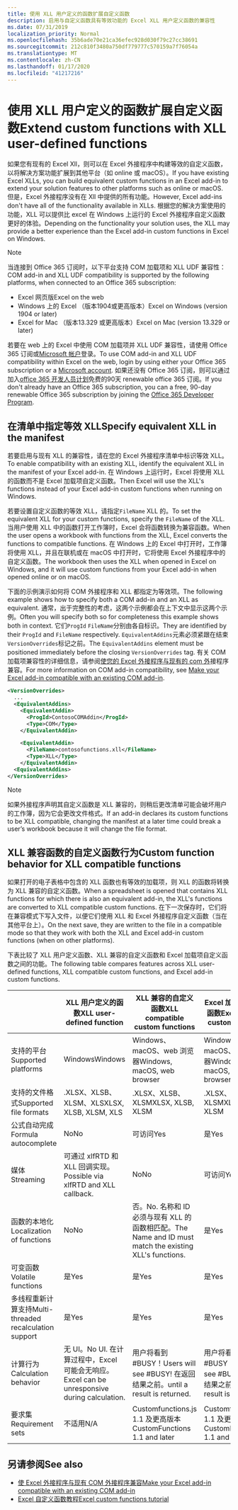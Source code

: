 ```yaml
---
title: 使用 XLL 用户定义的函数扩展自定义函数
description: 启用与自定义函数具有等效功能的 Excel XLL 用户定义函数的兼容性
ms.date: 07/31/2019
localization_priority: Normal
ms.openlocfilehash: 35b6ade70e21ca36efec928d030f79c27cc38691
ms.sourcegitcommit: 212c810f3480a750df779777c570159a7f76054a
ms.translationtype: MT
ms.contentlocale: zh-CN
ms.lasthandoff: 01/17/2020
ms.locfileid: "41217216"
---
```

# <a name="extend-custom-functions-with-xll-user-defined-functions"></a><span data-ttu-id="01d07-103">使用 XLL 用户定义的函数扩展自定义函数</span><span class="sxs-lookup"><span data-stu-id="01d07-103">Extend custom functions with XLL user-defined functions</span></span>

<span data-ttu-id="01d07-104">如果您有现有的 Excel Xll，则可以在 Excel 外接程序中构建等效的自定义函数，以将解决方案功能扩展到其他平台（如 online 或 macOS）。</span><span class="sxs-lookup"><span data-stu-id="01d07-104">If you have existing Excel XLLs, you can build equivalent custom functions in an Excel add-in to extend your solution features to other platforms such as online or macOS.</span></span> <span data-ttu-id="01d07-105">但是，Excel 外接程序没有在 Xll 中提供的所有功能。</span><span class="sxs-lookup"><span data-stu-id="01d07-105">However, Excel add-ins don't have all of the functionality available in XLLs.</span></span> <span data-ttu-id="01d07-106">根据您的解决方案使用的功能，XLL 可以提供比 excel 在 Windows 上运行的 Excel 外接程序自定义函数更好的体验。</span><span class="sxs-lookup"><span data-stu-id="01d07-106">Depending on the functionality your solution uses, the XLL may provide a better experience than the Excel add-in custom functions in Excel on Windows.</span></span>

> [!NOTE]
> <span data-ttu-id="01d07-107">当连接到 Office 365 订阅时，以下平台支持 COM 加载项和 XLL UDF 兼容性：</span><span class="sxs-lookup"><span data-stu-id="01d07-107">COM add-in and XLL UDF compatibility is supported by the following platforms, when connected to an Office 365 subscription:</span></span>
> - <span data-ttu-id="01d07-108">Excel 网页版</span><span class="sxs-lookup"><span data-stu-id="01d07-108">Excel on the web</span></span>
> - <span data-ttu-id="01d07-109">Windows 上的 Excel （版本1904或更高版本）</span><span class="sxs-lookup"><span data-stu-id="01d07-109">Excel on Windows (version 1904 or later)</span></span>
> - <span data-ttu-id="01d07-110">Excel for Mac （版本13.329 或更高版本）</span><span class="sxs-lookup"><span data-stu-id="01d07-110">Excel on Mac (version 13.329 or later)</span></span>
> 
> <span data-ttu-id="01d07-111">若要在 web 上的 Excel 中使用 COM 加载项并 XLL UDF 兼容性，请使用 Office 365 订阅或[Microsoft 帐户](https://account.microsoft.com/account)登录。</span><span class="sxs-lookup"><span data-stu-id="01d07-111">To use COM add-in and XLL UDF compatibility within Excel on the web, login by using either your Office 365 subscription or a [Microsoft account](https://account.microsoft.com/account).</span></span> <span data-ttu-id="01d07-112">如果还没有 Office 365 订阅，则可以通过加入[office 365 开发人员计划](https://developer.microsoft.com/office/dev-program)免费的90天 renewable office 365 订阅。</span><span class="sxs-lookup"><span data-stu-id="01d07-112">If you don't already have an Office 365 subscription, you can a free, 90-day renewable Office 365 subscription by joining the [Office 365 Developer Program](https://developer.microsoft.com/office/dev-program).</span></span>

## <a name="specify-equivalent-xll-in-the-manifest"></a><span data-ttu-id="01d07-113">在清单中指定等效 XLL</span><span class="sxs-lookup"><span data-stu-id="01d07-113">Specify equivalent XLL in the manifest</span></span>

<span data-ttu-id="01d07-114">若要启用与现有 XLL 的兼容性，请在您的 Excel 外接程序清单中标识等效 XLL。</span><span class="sxs-lookup"><span data-stu-id="01d07-114">To enable compatibility with an existing XLL, identify the equivalent XLL in the manifest of your Excel add-in.</span></span> <span data-ttu-id="01d07-115">在 Windows 上运行时，Excel 将使用 XLL 的函数而不是 Excel 加载项自定义函数。</span><span class="sxs-lookup"><span data-stu-id="01d07-115">Then Excel will use the XLL's functions instead of your Excel add-in custom functions when running on Windows.</span></span>

<span data-ttu-id="01d07-116">若要设置自定义函数的等效 XLL，请指定`FileName` XLL 的。</span><span class="sxs-lookup"><span data-stu-id="01d07-116">To set the equivalent XLL for your custom functions, specify the `FileName` of the XLL.</span></span> <span data-ttu-id="01d07-117">当用户使用 XLL 中的函数打开工作簿时，Excel 会将函数转换为兼容函数。</span><span class="sxs-lookup"><span data-stu-id="01d07-117">When the user opens a workbook with functions from the XLL, Excel converts the functions to compatible functions.</span></span> <span data-ttu-id="01d07-118">在 Windows 上的 Excel 中打开时，工作簿将使用 XLL，并且在联机或在 macOS 中打开时，它将使用 Excel 外接程序中的自定义函数。</span><span class="sxs-lookup"><span data-stu-id="01d07-118">The workbook then uses the XLL when opened in Excel on Windows, and it will use custom functions from your Excel add-in when opened online or on macOS.</span></span>

<span data-ttu-id="01d07-119">下面的示例演示如何将 COM 外接程序和 XLL 都指定为等效项。</span><span class="sxs-lookup"><span data-stu-id="01d07-119">The following example shows how to specify both a COM add-in and an XLL as equivalent.</span></span> <span data-ttu-id="01d07-120">通常，出于完整性的考虑，这两个示例都会在上下文中显示这两个示例。</span><span class="sxs-lookup"><span data-stu-id="01d07-120">Often you will specify both so for completeness this example shows both in context.</span></span> <span data-ttu-id="01d07-121">它们`ProgId` `FileName`分别由各自标识。</span><span class="sxs-lookup"><span data-stu-id="01d07-121">They are identified by their `ProgId` and `FileName` respectively.</span></span> <span data-ttu-id="01d07-122">`EquivalentAddins`元素必须紧跟在结束`VersionOverrides`标记之前。</span><span class="sxs-lookup"><span data-stu-id="01d07-122">The `EquivalentAddins` element must be positioned immediately before the closing `VersionOverrides` tag.</span></span> <span data-ttu-id="01d07-123">有关 COM 加载项兼容性的详细信息，请参阅[使您的 Excel 外接程序与现有的 com 外](../develop/make-office-add-in-compatible-with-existing-com-add-in.md)接程序兼容。</span><span class="sxs-lookup"><span data-stu-id="01d07-123">For more information on COM add-in compatibility, see [Make your Excel add-in compatible with an existing COM add-in](../develop/make-office-add-in-compatible-with-existing-com-add-in.md).</span></span>

```xml
<VersionOverrides>
  ...
  <EquivalentAddins>
    <EquivalentAddin>
      <ProgId>ContosoCOMAddin</ProgId>
      <Type>COM</Type>
    </EquivalentAddin>

    <EquivalentAddin>
      <FileName>contosofunctions.xll</FileName>
      <Type>XLL</Type>
    </EquivalentAddin>
  <EquivalentAddins>
</VersionOverrides>
```

> [!NOTE]
> <span data-ttu-id="01d07-124">如果外接程序声明其自定义函数是 XLL 兼容的，则稍后更改清单可能会破坏用户的工作簿，因为它会更改文件格式。</span><span class="sxs-lookup"><span data-stu-id="01d07-124">If an add-in declares its custom functions to be XLL compatible, changing the manifest at a later time could break a user’s workbook because it will change the file format.</span></span>

## <a name="custom-function-behavior-for-xll-compatible-functions"></a><span data-ttu-id="01d07-125">XLL 兼容函数的自定义函数行为</span><span class="sxs-lookup"><span data-stu-id="01d07-125">Custom function behavior for XLL compatible functions</span></span>

<span data-ttu-id="01d07-126">如果打开的电子表格中包含的 XLL 函数也有等效的加载项，则 XLL 的函数将转换为 XLL 兼容的自定义函数。</span><span class="sxs-lookup"><span data-stu-id="01d07-126">When a spreadsheet is opened that contains XLL functions for which there is also an equivalent add-in, the XLL's functions are converted to XLL compatible custom functions.</span></span> <span data-ttu-id="01d07-127">在下一次保存时，它们将在兼容模式下写入文件，以便它们使用 XLL 和 Excel 外接程序自定义函数（当在其他平台上）。</span><span class="sxs-lookup"><span data-stu-id="01d07-127">On the next save, they are written to the file in a compatible mode so that they work with both the XLL and Excel add-in custom functions (when on other platforms).</span></span>

<span data-ttu-id="01d07-128">下表比较了 XLL 用户定义函数、XLL 兼容的自定义函数和 Excel 加载项自定义函数之间的功能。</span><span class="sxs-lookup"><span data-stu-id="01d07-128">The following table compares features across XLL user-defined functions, XLL compatible custom functions, and Excel add-in custom functions.</span></span>

|         |<span data-ttu-id="01d07-129">XLL 用户定义的函数</span><span class="sxs-lookup"><span data-stu-id="01d07-129">XLL user-defined function</span></span> |<span data-ttu-id="01d07-130">XLL 兼容的自定义函数</span><span class="sxs-lookup"><span data-stu-id="01d07-130">XLL compatible custom functions</span></span> |<span data-ttu-id="01d07-131">Excel 加载项自定义函数</span><span class="sxs-lookup"><span data-stu-id="01d07-131">Excel add-in custom function</span></span> |
|---------|---------|---------|---------|
| <span data-ttu-id="01d07-132">支持的平台</span><span class="sxs-lookup"><span data-stu-id="01d07-132">Supported platforms</span></span> | <span data-ttu-id="01d07-133">Windows</span><span class="sxs-lookup"><span data-stu-id="01d07-133">Windows</span></span> | <span data-ttu-id="01d07-134">Windows、macOS、web 浏览器</span><span class="sxs-lookup"><span data-stu-id="01d07-134">Windows, macOS, web browser</span></span> | <span data-ttu-id="01d07-135">Windows、macOS、web 浏览器</span><span class="sxs-lookup"><span data-stu-id="01d07-135">Windows, macOS, web browser</span></span> |
| <span data-ttu-id="01d07-136">支持的文件格式</span><span class="sxs-lookup"><span data-stu-id="01d07-136">Supported file formats</span></span> | <span data-ttu-id="01d07-137">.XLSX、XLSB、XLSM、XLS</span><span class="sxs-lookup"><span data-stu-id="01d07-137">XLSX, XLSB, XLSM, XLS</span></span> | <span data-ttu-id="01d07-138">.XLSX、XLSB、XLSM</span><span class="sxs-lookup"><span data-stu-id="01d07-138">XLSX, XLSB, XLSM</span></span> | <span data-ttu-id="01d07-139">.XLSX、XLSB、XLSM</span><span class="sxs-lookup"><span data-stu-id="01d07-139">XLSX, XLSB, XLSM</span></span> |
| <span data-ttu-id="01d07-140">公式自动完成</span><span class="sxs-lookup"><span data-stu-id="01d07-140">Formula autocomplete</span></span> | <span data-ttu-id="01d07-141">No</span><span class="sxs-lookup"><span data-stu-id="01d07-141">No</span></span> | <span data-ttu-id="01d07-142">可访问</span><span class="sxs-lookup"><span data-stu-id="01d07-142">Yes</span></span> | <span data-ttu-id="01d07-143">是</span><span class="sxs-lookup"><span data-stu-id="01d07-143">Yes</span></span> |
| <span data-ttu-id="01d07-144">媒体</span><span class="sxs-lookup"><span data-stu-id="01d07-144">Streaming</span></span> | <span data-ttu-id="01d07-145">可通过 xlfRTD 和 XLL 回调实现。</span><span class="sxs-lookup"><span data-stu-id="01d07-145">Possible via xlfRTD and XLL callback.</span></span> | <span data-ttu-id="01d07-146">No</span><span class="sxs-lookup"><span data-stu-id="01d07-146">No</span></span> | <span data-ttu-id="01d07-147">可访问</span><span class="sxs-lookup"><span data-stu-id="01d07-147">Yes</span></span> |
| <span data-ttu-id="01d07-148">函数的本地化</span><span class="sxs-lookup"><span data-stu-id="01d07-148">Localization of functions</span></span> | <span data-ttu-id="01d07-149">No</span><span class="sxs-lookup"><span data-stu-id="01d07-149">No</span></span> | <span data-ttu-id="01d07-150">否。</span><span class="sxs-lookup"><span data-stu-id="01d07-150">No.</span></span> <span data-ttu-id="01d07-151">名称和 ID 必须与现有 XLL 的函数相匹配。</span><span class="sxs-lookup"><span data-stu-id="01d07-151">The Name and ID must match the existing XLL's functions.</span></span> | <span data-ttu-id="01d07-152">是</span><span class="sxs-lookup"><span data-stu-id="01d07-152">Yes</span></span> |
| <span data-ttu-id="01d07-153">可变函数</span><span class="sxs-lookup"><span data-stu-id="01d07-153">Volatile functions</span></span> | <span data-ttu-id="01d07-154">是</span><span class="sxs-lookup"><span data-stu-id="01d07-154">Yes</span></span> | <span data-ttu-id="01d07-155">是</span><span class="sxs-lookup"><span data-stu-id="01d07-155">Yes</span></span> | <span data-ttu-id="01d07-156">是</span><span class="sxs-lookup"><span data-stu-id="01d07-156">Yes</span></span> |
| <span data-ttu-id="01d07-157">多线程重新计算支持</span><span class="sxs-lookup"><span data-stu-id="01d07-157">Multi-threaded recalculation support</span></span> | <span data-ttu-id="01d07-158">是</span><span class="sxs-lookup"><span data-stu-id="01d07-158">Yes</span></span> | <span data-ttu-id="01d07-159">是</span><span class="sxs-lookup"><span data-stu-id="01d07-159">Yes</span></span> | <span data-ttu-id="01d07-160">是</span><span class="sxs-lookup"><span data-stu-id="01d07-160">Yes</span></span> |
| <span data-ttu-id="01d07-161">计算行为</span><span class="sxs-lookup"><span data-stu-id="01d07-161">Calculation behavior</span></span> | <span data-ttu-id="01d07-162">无 UI。</span><span class="sxs-lookup"><span data-stu-id="01d07-162">No UI.</span></span> <span data-ttu-id="01d07-163">在计算过程中，Excel 可能会无响应。</span><span class="sxs-lookup"><span data-stu-id="01d07-163">Excel can be unresponsive during calculation.</span></span> | <span data-ttu-id="01d07-164">用户将看到 #BUSY！</span><span class="sxs-lookup"><span data-stu-id="01d07-164">Users will see #BUSY!</span></span> <span data-ttu-id="01d07-165">在返回结果之前。</span><span class="sxs-lookup"><span data-stu-id="01d07-165">until a result is returned.</span></span> | <span data-ttu-id="01d07-166">用户将看到 #BUSY！</span><span class="sxs-lookup"><span data-stu-id="01d07-166">Users will see #BUSY!</span></span> <span data-ttu-id="01d07-167">在返回结果之前。</span><span class="sxs-lookup"><span data-stu-id="01d07-167">until a result is returned.</span></span> |
| <span data-ttu-id="01d07-168">要求集</span><span class="sxs-lookup"><span data-stu-id="01d07-168">Requirement sets</span></span> | <span data-ttu-id="01d07-169">不适用</span><span class="sxs-lookup"><span data-stu-id="01d07-169">N/A</span></span> | <span data-ttu-id="01d07-170">Customfunctions.js 1.1 及更高版本</span><span class="sxs-lookup"><span data-stu-id="01d07-170">CustomFunctions 1.1 and later</span></span> | <span data-ttu-id="01d07-171">Customfunctions.js 1.1 及更高版本</span><span class="sxs-lookup"><span data-stu-id="01d07-171">CustomFunctions 1.1 and later</span></span> |

## <a name="see-also"></a><span data-ttu-id="01d07-172">另请参阅</span><span class="sxs-lookup"><span data-stu-id="01d07-172">See also</span></span>

- [<span data-ttu-id="01d07-173">使 Excel 外接程序与现有 COM 外接程序兼容</span><span class="sxs-lookup"><span data-stu-id="01d07-173">Make your Excel add-in compatible with an existing COM add-in</span></span>](../develop/make-office-add-in-compatible-with-existing-com-add-in.md)
- [<span data-ttu-id="01d07-174">Excel 自定义函数教程</span><span class="sxs-lookup"><span data-stu-id="01d07-174">Excel custom functions tutorial</span></span>](../tutorials/excel-tutorial-create-custom-functions.md)
